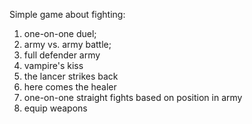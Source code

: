 Simple game about fighting:

1) one-on-one duel;
2) army vs. army battle;
3) full defender army
4) vampire's kiss
5) the lancer strikes back
6) here comes the healer
7) one-on-one straight fights based on position in army
8) equip weapons
